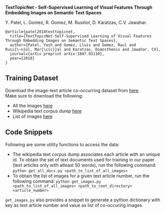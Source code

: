 **TextTopicNet - Self-Supervised Learning of Visual Features Through Embedding Images on Semantic Text Spaces**

Y. Patel, L. Gomez, R. Gomez, M. Rusiñol, D. Karatzas, C.V. Jawahar.
```
@article{patel2018texttopicnet,
  title={TextTopicNet-Self-Supervised Learning of Visual Features Through Embedding Images on Semantic Text Spaces},
  author={Patel, Yash and Gomez, Lluis and Gomez, Raul and Rusi{\~n}ol, Mar{\c{c}}al and Karatzas, Dimosthenis and Jawahar, CV},
  journal={arXiv preprint arXiv:1807.02110},
  year={2018}
}
```
## Training Dataset

Download the image-text article co-occurring dataset from [here](http://datasets.cvc.uab.es/rrc/wikipedia_data/)
<br /> 
Make sure to download the following:
* All the images [here](http://datasets.cvc.uab.es/rrc/wikipedia_data/images/)
* Wikipedia text corpus dump [here](http://datasets.cvc.uab.es/rrc/wikipedia_data/text_dump/)
* List of images [here](http://datasets.cvc.uab.es/rrc/wikipedia_data/list_of_images.json) 

## Code Snippets
Following are some utility functions to access the data:
* The wikipedia text corpus dump associates each article with an unique id. To obtain the set of text documents used for training in our paper (text articles only with atleast 50 words), run the following command: 
``python get_all_docs.py <path_to_list_of_all_images>``
* To obtain the list of images for a given text article number, run the following command: 
``python get_images.py <path_to_list_of_all_images> <path_to_root_directory> <article_number>``

``get_images.py`` also provides a snippet to generate a python dictionary with key as text article number and value as list of co-occuring images.
